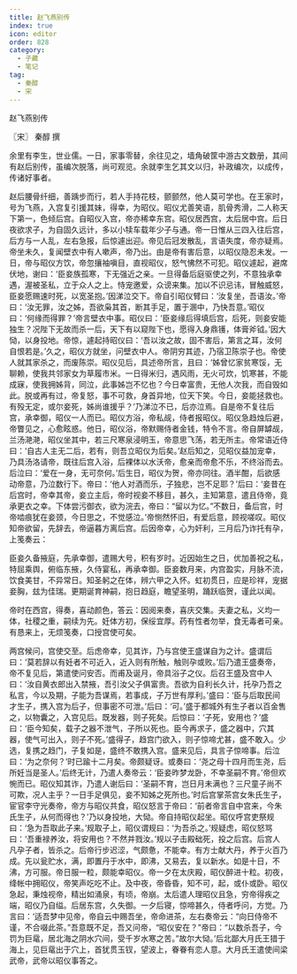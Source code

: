 ```yaml
---
title: 赵飞燕别传
index: true
icon: editor
order: 828
category:
  - 子藏
  - 笔记
tag:
  - 秦醇
  - 宋
---
```


赵飞燕别传  

〖宋〗 秦醇 撰  

余里有李生，世业儒。一日，家事零替，余往见之，墙角破筐中游古文数册，其间有赵后别传，虽编次脱落，尚可观览。余就李生乞其文以归，补政编次，以成传，传诸好事者。  

赵后腰骨纤细，善踽步而行，若人手持花枝，颤颤然，他人莫可学也。在王家时，号为飞燕，入宫复引援其妹，得幸，为昭仪。昭仪尤善笑语，肌骨秀滑，二人称天下第一，色倾后宫。自昭仪入宫，帝亦稀幸东宫。昭仪居西宫，太后居中宫。后日夜欲求子，为自固久远计，多以小犊车载年少子与通。帝一日惟从三四入往后宫，后方与一人乱，左右急报，后惊遽出迎。帝见后冠发散乱，言语失度，帝亦疑焉。帝坐未久，复闻壁衣中有人嗽声，帝乃出。由是帝有害后意，以昭仪隐忍未发。一日，帝与昭仪方饮，帝忽攘袖嗔目，直视昭仪，怒气怫然不可犯。昭仪遽起，避席伏地，谢曰：‘臣妾族孤寒，下无强近之亲。一旦得备后庭驱使之列，不意独承幸遇，渥被圣私，立于众人之上。恃宠邀爱，众谤来集。加以不识忌讳，冒触威怒，臣妾愿赐速时死，以宽圣抱。’因涕泣交下。帝自引昭仪臂曰：‘汝复坐，吾语汝。’帝曰：‘汝无罪，汝之姊，吾欲枭其首，断其手足，置于溷中，乃快吾意。’昭仪曰：‘何缘而得罪？’帝言壁衣中事。昭仪曰：‘臣妾缘后得填后宫，后死，则妾安能独生？况陛下无故而杀一后，天下有以窥陛下也，愿得入身鼎镬，体膏斧钺。’因大恸，以身投地。帝惊，遽起持昭仪曰：‘吾以汝之故，固不害后，第言之耳，汝何自恨若是。’久之，昭仪方就坐，问壁衣中人。帝阴穷其迹，乃宿卫陈崇子也。帝使人就其家杀之，而废陈崇。昭仪见后，具述帝所言，且曰：‘姊曾忆家贫寒馁，无聊赖，使我共邻家女为草履市米。一日得米归，遇风雨，无火可炊，饥寒甚，不能成寐，使我拥姊背，同泣，此事姊岂不忆也？今日幸富贵，无他人次我，而自毁如此。脱或再有过，帝复怒，事不可救，身首异地，位天下笑。今日，妾能拯救也。有殁无定，或尔妾死，姊尚谁援乎？’乃涕泣不已，后亦泣焉。自是帝不复往后宫，承幸御，昭仪一人而已。昭仪方浴，帝私觇，侍者报昭仪。昭仪急趋烛后避，帝瞥见之，心愈眩惑。他日，昭仪浴，帝默赐侍者金钱，特令不言。帝自屏罅觇，兰汤滟滟，昭仪坐其中，若三尺寒泉浸明玉，帝意思飞荡，若无所主。帝常语近侍曰：‘自古人主无二后，若有，则吾立昭仪为后矣。’赵后知之，见昭仪益加宠幸，乃具汤洛请帝，既往后宫入浴，后裸体以水沃帝，愈亲而帝愈不乐，不终浴而去。后泣曰：‘爱在一身，无可奈何。’后生日，昭仪为贺，帝亦同往。酒半酣，后欲感动帝意，乃泣数行下。帝曰：‘他人对酒而乐，子独悲，岂不足耶？’后曰：‘妾昔在后宫时，帝幸其帝，妾立主后，帝时视妾不移目，甚久，主知第意，遣且侍帝，竟承更衣之幸。下体尝污御衣，欲为浣去，帝曰：“留以为忆。”不数日，备后宫，时帝啮痕犹在妾颈，今日思之，不觉感泣。’帝恻然怀旧，有爱后意，顾视嗟叹。昭仪知帝欲留，先辞去，帝逼暮方离后宫。后因帝幸，心为奸利，三月后乃诈托有孕，上笺奏云：  

臣妾久备掖庭，先承幸御，遣赐大号，积有岁时。近因始生之日，优加善祝之私，特屈乘舆，俯临东掖，久侍宴私，再承幸御。臣妾数月来，内宫盈实，月脉不流，饮食美甘，不异常日。知圣躬之在体，辨六甲之入怀。虹初贯日，应是珍祥，宠据妾胸，玆为佳瑞。更期诞育神嗣，抱日趋庭，瞻望圣明，踊跃临贺，谨此以闻。  

帝时在西宫，得奏，喜动颜色，答云：因阅来奏，喜庆交集。夫妻之私，义均一体，社稷之重，嗣续为先。妊体方初，保绥宜厚。药有性者勿举，食无毒者可亲。有恳来上，无烦笺奏，口授宫使可矣。  

两宫候问，宫使交至。后虑帝幸，见其诈，乃与宫使王盛谋自为之计。盛谓后曰：‘莫若辞以有妊者不可近入，近入则有所触，触则孕或败。’后乃遣王盛奏帝，帝不复见后，第遣使问安否。而甫及诞月，帝具浴子之仪。后召王盛及宫中人曰：‘汝自黄衣郎出入禁掖，吾引汝父子俱富贵。吾欲为自利长久计，托孕乃吾之私言，今以及期，子能为吾谋焉，若事成，子万世有厚利。’盛曰：‘臣与后取民间才生子，携入宫为后子，但事密不可泄。’后曰：‘可。’盛于都城外有生子者以百金售之，以物囊之，入宫见后。既发器，则子死矣。后惊曰：‘子死，安用也？’盛曰：‘臣今知矣，载子之器不泄气，子所以死也。臣今再求子，盛之器中，穴其器，使气可出入，则子不死。’盛得子，趋宫门欲入，则子惊啼尤甚，盛不敢入。少选，复携之趋门，子复如是，盛终不敢携入宫。盛来见后，具言子惊啼事。后泣曰：‘为之奈何？’时已踰十二月矣。帝颇疑讶。或奏曰：‘尧之母十四月而生尧，后所妊当是圣人。’后终无计，乃遣人奏帝云：‘臣妾昨梦龙卧，不幸圣嗣不育。’帝但欢惋而已。昭仪知其诈，乃遣人谢后曰：‘圣嗣不育，岂日月未满也？三尺童子尚不可欺，况人主乎？一日手足俱见，妾不知姊之死所也。’时后宫掌茶宫女朱氏生子，宦官李守光奏帝，帝方与昭仪共食，昭仪怒言于帝曰：‘前者帝言自中宫来，今朱氏生子，从何而得也？’乃以身投地，大恸。帝自持昭仪起坐。昭仪呼宫吏祭规曰：‘急为吾取此子来。’规取子上，昭仪谓规曰：‘为吾杀之。’规疑虑，昭仪怒骂曰：‘吾重禄养汝，将安用也？不然并戮汝。’规以子击殿础死，投之后宫。后宫人凡孕子者，皆杀之。后帝行步迟涩，气颇惫，不能幸。有方士献大丹，养于火百乃成。先以瓮贮水，满，即置丹于水中，即沸，又易去，复以新水。如是十日，不沸，方可服。帝日服一粒，颇能幸昭仪。帝一夕在太庆殿，昭仪醉进十粒。初夜，绛帐中拥昭仪，帝笑声吃吃不止。及中夜，帝昏昏，知不可，起，或仆或卧。昭仪急起，秉烛视帝，精出如涌泉，有顷，帝崩。太后遣人理昭仪且急，穷帝得疾之端，昭仪乃自缢。后居东宫，久失御。一夕后寝，惊啼甚久，侍者呼问，方觉。乃言曰：‘适吾梦中见帝，帝自云中赐吾坐，帝命进茶，左右奏帝云：“向日侍帝不谨，不合啜此茶。”吾意既不足，吾又问帝，“昭仪安在？”帝曰：“以数杀吾子，今罚为巨鼋，居北海之阴水穴间，受千岁水寒之苦。”故尔大恸。’后北鄙大月氏王猎于海上，见巨鼋出于穴上，首犹贯玉钗，望波上，眷眷有恋人意。大月氏王遣使间梁武帝，武帝以昭仪事答之。  
